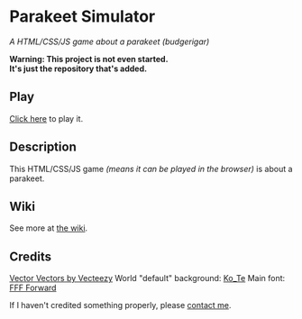 # Parakeet Simulator
*A HTML/CSS/JS game about a parakeet (budgerigar)*

**Warning: This project is not even started.**  
**It's just the repository that's added.**

## Play
[Click here](https://entityplantt.github.io/parakeet-simulator/) to play it.

## Description
This HTML/CSS/JS game *(means it can be played in the browser)* is about a parakeet.

## Wiki
See more at [the wiki](https://github.com/EntityPlantt/parakeet-simulator/wiki).

## Credits
[Vector Vectors by Vecteezy](https://www.vecteezy.com/free-vector/vector)
World "default" background: [Ko_Te](https://www.istockphoto.com/portfolio/Ko_Te?mediatype=illustration)
Main font: [FFF Forward](https://www.1001fonts.com/fff-forward-font.html)

If I haven't credited something properly, please [contact me](mailto:nikola.stojkovski.ns@gmail.com?subject=Inappropiate%20credit%20given&body=Dear%20EntityPlantt%2C%0D%0AYou%20have%20credited%20someone's%20artwork%20or%20creation%20inappropriately.%0D%0AThing%3A%20%5BThe%20thing%20that%20you%20are%20talking%20about%5D%0D%0AHow%20to%20properly%20credit%20it%3A%0D%0A%5BPlease%20give%20information.%20Example%3A%20add%20link%20to%20the%20profile%5D).